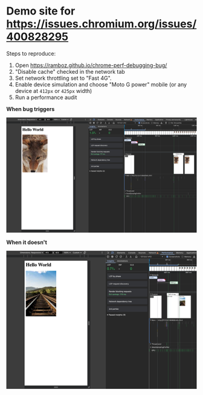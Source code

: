 # Demo site for https://issues.chromium.org/issues/400828295

Steps to reproduce:
1. Open https://ramboz.github.io/chrome-perf-debugging-bug/
2. "Disable cache" checked in the network tab
3. Set network throttling set to "Fast 4G".
4. Enable device simulation and choose "Moto G power" mobile (or any device at `412px` or `425px` width)
5. Run a performance audit

**When bug triggers**

![Exhibits bug](./has-bug.png)

**When it doesn't**

![No bug](./no-bug.png)
